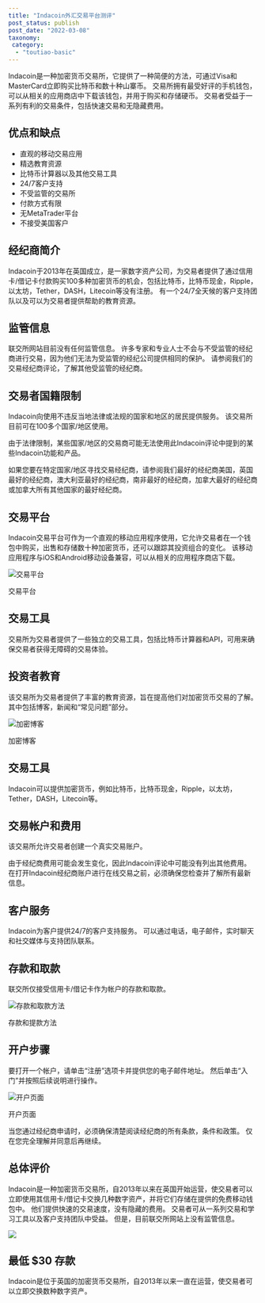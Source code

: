 ```yaml
---
title: "Indacoin外汇交易平台测评"
post_status: publish
post_date: "2022-03-08"
taxonomy:
 category: 
  - "toutiao-basic"
---
```


Indacoin是一种加密货币交易所，它提供了一种简便的方法，可通过Visa和MasterCard立即购买比特币和数十种山寨币。 交易所拥有最受好评的手机钱包，可以从相关的应用商店中下载该钱包，并用于购买和存储硬币。 交易者受益于一系列有利的交易条件，包括快速交易和无隐藏费用。

## 优点和缺点
- 直观的移动交易应用
- 精选教育资源
- 比特币计算器以及其他交易工具
- 24/7客户支持
- 不受监管的交易所
- 付款方式有限
- 无MetaTrader平台
- 不接受美国客户


## 经纪商简介

Indacoin于2013年在英国成立，是一家数字资产公司，为交易者提供了通过信用卡/借记卡付款购买100多种加密货币的机会，包括比特币，比特币现金，Ripple，以太坊，Tether，DASH，Litecoin等没有注册。 有一个24/7全天候的客户支持团队以及可以为交易者提供帮助的教育资源。

## 监管信息

联交所网站目前没有任何监管信息。 许多专家和专业人士不会与不受监管的经纪商进行交易，因为他们无法为受监管的经纪公司提供相同的保护。 请参阅我们的交易经纪商评论，了解其他受监管的经纪商。

## 交易者国籍限制

Indacoin向使用不违反当地法律或法规的国家和地区的居民提供服务。 该交易所目前可在100多个国家/地区使用。

由于法律限制，某些国家/地区的交易商可能无法使用此Indacoin评论中提到的某些Indacoin功能和产品。

如果您要在特定国家/地区寻找交易经纪商，请参阅我们最好的经纪商美国，英国最好的经纪商，澳大利亚最好的经纪商，南非最好的经纪商，加拿大最好的经纪商或加拿大所有其他国家的最好经纪商。

## 交易平台

Indacoin交易平台可作为一个直观的移动应用程序使用，它允许交易者在一个钱包中购买，出售和存储数十种加密货币，还可以跟踪其投资组合的变化。 该移动应用程序与iOS和Android移动设备兼容，可以从相关的应用程序商店下载。

![交易平台](https://cdn.fendou.la/funstoutiao/2020/10/Indacoin-Review-Trading-Platform--1024x983.jpg "交易平台")

交易平台

## 交易工具

交易所为交易者提供了一些独立的交易工具，包括比特币计算器和API，可用来确保交易者获得无障碍的交易体验。

## 投资者教育

该交易所为交易者提供了丰富的教育资源，旨在提高他们对加密货币交易的了解。 其中包括博客，新闻和“常见问题”部分。

![加密博客](https://cdn.fendou.la/funstoutiao/2020/10/Indacoin-Review-Blogs-1024x391.jpg "加密博客")

加密博客

## 交易工具

Indacoin可以提供加密货币，例如比特币，比特币现金，Ripple，以太坊，Tether，DASH，Litecoin等。

## 交易帐户和费用

该交易所允许交易者创建一个真实交易账户。

由于经纪商费用可能会发生变化，因此Indacoin评论中可能没有列出其他费用。 在打开Indacoin经纪商账户进行在线交易之前，必须确保您检查并了解所有最新信息。

## 客户服务

Indacoin为客户提供24/7的客户支持服务。 可以通过电话，电子邮件，实时聊天和社交媒体与支持团队联系。

## 存款和取款

联交所仅接受信用卡/借记卡作为帐户的存款和取款。

![存款和取款方法](https://cdn.fendou.la/funstoutiao/2020/10/Indacoin-Review-Deposit-and-Withdrawal-Methods.jpg "存款和取款方法")

存款和提款方法

## 开户步骤

要打开一个帐户，请单击“注册”选项卡并提供您的电子邮件地址。 然后单击“入门”并按照后续说明进行操作。

![开户页面](https://cdn.fendou.la/funstoutiao/2020/10/Indacoin-Review-Account-Opening-Page.jpg "帐户开设页面")

开户页面

当您通过经纪商申请时，必须确保清楚阅读经纪商的所有条款，条件和政策。 仅在您完全理解并同意后再继续。

## 总体评价

Indacoin是一种加密货币交易所，自2013年以来在英国开始运营，使交易者可以立即使用其信用卡/借记卡交换几种数字资产，并将它们存储在提供的免费移动钱包中。 他们提供快速的交易速度，没有隐藏的费用。 交易者可从一系列交易和学习工具以及客户支持团队中受益。 但是，目前联交所网站上没有监管信息。

![](https://cdn.fendou.la/funstoutiao/2020/10/Indacoin-Logo.png)

## 最低 $30 存款

Indacoin是位于英国的加密货币交易所，自2013年以来一直在运营，使交易者可以立即交换数种数字资产。
